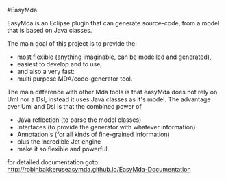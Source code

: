 #EasyMda

EasyMda is an Eclipse plugin that can generate source-code, from a model that is based on Java classes.

The main goal of this project is to provide the:

* most flexible (anything imaginable, can be modelled and generated),
* easiest to develop and to use,
* and also a very fast:
* multi purpose MDA/code-generator tool.

The main difference with other Mda tools is that easyMda does not rely on Uml nor a Dsl, instead it uses Java classes as it's model. The advantage over Uml and Dsl is that the combined power of

* Java reflection (to parse the model classes)
* Interfaces (to provide the generator with whatever information)
* Annotation's (for all kinds of fine-grained information)
* plus the incredible Jet engine
* make it so flexible and powerful.

for detailed documentation goto: http://robinbakkeruseasymda.github.io/EasyMda-Documentation
